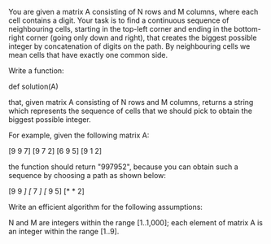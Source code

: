 You are given a matrix A consisting of N rows and M columns, where each cell contains a digit. Your task is to find a continuous sequence of neighbouring cells, starting in the top-left corner and ending in the bottom-right corner (going only down and right), that creates the biggest possible integer by concatenation of digits on the path. By neighbouring cells we mean cells that have exactly one common side.

Write a function:

def solution(A)

that, given matrix A consisting of N rows and M columns, returns a string which represents the sequence of cells that we should pick to obtain the biggest possible integer.

For example, given the following matrix A:

[9 9 7]
[9 7 2]
[6 9 5]
[9 1 2]

the function should return "997952", because you can obtain such a sequence by choosing a path as shown below:

[9 9 *]
[* 7 *]
[* 9 5]
[* * 2]

Write an efficient algorithm for the following assumptions:

N and M are integers within the range [1..1,000];
each element of matrix A is an integer within the range [1..9].
